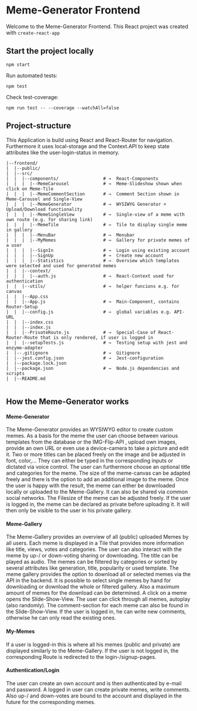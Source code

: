 # Meme-Generator Frontend

Welcome to the Meme-Generator Frontend. This React project was created with `create-react-app`

## Start the project locally

```
npm start
```

Run automated tests:

```
npm test
```

Check test-coverage:

```
npm run test -- --coverage --watchAll=false
```

## Project-structure

This Application is build using React and React-Router for navigation. Furthermore it uses local-storage and the Context.API to keep state attributes like the user-login-status in memory.

```
|--frontend/
|  |--public/
|  |--src/
|  |  |--components/                 # →  React-Components
|  |  |  |--MemeCarousel             # →  Meme-Slideshow shown when click on Meme-Tile
|  |  |  |--MemeCommentSection       # →  Comment Section shown in Meme-Carousel and Single-View
|  |  |  |--MemeGenerator            # →  WYSIWYG Generator + Upload/Download functionality
|  |  |  |--MemeSingleView           # →  Single-view of a meme with own route (e.g. for sharing link)
|  |  |  |--MemeTile                 # →  Tile to display single meme in gallery
|  |  |  |--MenuBar                  # →  Menubar
|  |  |  |--MyMemes                  # →  Gallery for private memes of a user
|  |  |  |--SignIn                   # →  Login using existing account
|  |  |  |--SignUp                   # →  Create new account
|  |  |  |--Statistics               # →  Overview which templates were selected and used for generated memes
|  |  |--context/
|  |  |  |--auth.js                  # →  React-Context used for authentication
|  |  |--utils/                      # →  helper funcions e.g. for canvas
|  |  |--App.css
|  |  |--App.js                      # →  Main-Component, contains Router-Setup
|  |  |--config.js                   # →  global variables e.g. API-URL
|  |  |--index.css
|  |  |--index.js
|  |  |--PrivateRoute.js             # →  Special-Case of React-Router-Route that is only rendered, if user is logged in
|  |  |--setupTests.js               # →  Testing setup with jest and enzyme-adapter
|  |--.gitignore                     # →  Gitignore
|  |--jest.config.json               # →  Jest-configuration
|  |--package.lock.json
|  |--package.json                   # →  Node.js dependencies and scripts
|  |--README.md


```

## How the Meme-Generator works

#### Meme-Generator

The Meme-Generator provides an WYSIWYG editor to create custom memes. As a basis for the meme the user can choose between various templates from the database or the IMG-Flip-API , upload own images, provide an own URL or even use a device-camera to take a picture and edit it.
Two or more titles can be placed freely on the image and be adjusted in font, color,... They can either be typed in the corresponding inputs or dictated via voice control.
The user can furthermore choose an optional title and categories for the meme.
The size of the meme-canvas can be adapted freely and there is the option to add an additional image to the meme.
Once the user is happy with the result, the meme can either be downloaded locally or uploaded to the Meme-Gallery. It can also be shared via common social networks. The Filesize of the meme can be adjusted freely.
If the user is logged in, the meme can be declared as private before uploading it. It will then only be visible to the user in his private gallery.

#### Meme-Gallery

The Meme-Gallery provides an overview of all (public) uploaded Memes by all users. Each meme is displayed in a Tile that provides more information like title, views, votes and categories. The user can also interact with the meme by up-/ or down-voting sharing or downloading. The title can be played as audio.
The memes can be filtered by categories or sorted by several attributes like generation, title, popularity or used template.
The meme gallery provides the option to download all or selected memes via the API in the backend. It is possible to select single memes by hand for downloading or download the whole or filtered gallery. Also a maximum amount of memes for the download can be determined.
A click on a meme opens the Slide-Show-View. The user can click through all memes, autoplay (also randomly).
The comment-section for each meme can also be found in the Slide-Show-View. If the user is logged in, he can write new comments, otherwise he can only read the existing ones.

#### My-Memes

If a user is logged-in this is where all his memes (public and private) are displayed similarly to the Meme-Gallery.
If the user is not logged in, the corresponding Route is redirected to the login-/signup-pages.

#### Authentication/Login

The user can create an own account and is then authenticated by e-mail and password. A logged in user can create private memes, write comments. Also up-/ and down-votes are bound to the account and displayed in the future for the corresponding memes.
